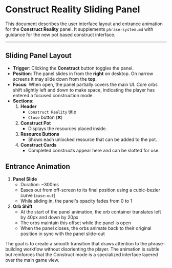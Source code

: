 # Construct Reality Sliding Panel

This document describes the user interface layout and entrance animation for the **Construct Reality** panel. It supplements `phrase-system.md` with guidance for the new pot based construct interface.

---

## Sliding Panel Layout

* **Trigger**: Clicking the **Construct** button toggles the panel.
* **Position**: The panel slides in from the **right** on desktop. On narrow screens it may slide down from the **top**.
* **Focus**: When open, the panel partially covers the main UI. Core orbs shift slightly left and down to make space, indicating the player has entered a focused construction mode.
* **Sections**:
  1. **Header**
     * `Construct Reality` title
     * `Close` button (❌)
  2. **Construct Pot**
     * Displays the resources placed inside.
  3. **Resource Buttons**
     * Shows each unlocked resource that can be added to the pot.
  4. **Construct Cards**
     * Completed constructs appear here and can be slotted for use.

## Entrance Animation

1. **Panel Slide**
   * Duration: ~300ms
   * Eases out from off-screen to its final position using a cubic-bezier curve (`ease-out`)
   * While sliding in, the panel's opacity fades from 0 to 1
2. **Orb Shift**
   * At the start of the panel animation, the orb container translates left by 40px and down by 20px
   * The orbs maintain this offset while the panel is open
   * When the panel closes, the orbs animate back to their original position in sync with the panel slide-out

The goal is to create a smooth transition that draws attention to the phrase-building workflow without disorienting the player. The animation is subtle but reinforces that the Construct mode is a specialized interface layered over the main game view.

